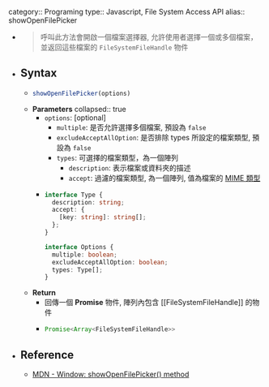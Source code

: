 category:: Programing
type:: Javascript, File System Access API
alias:: showOpenFilePicker

- > 呼叫此方法會開啟一個檔案選擇器, 允許使用者選擇一個或多個檔案，並返回這些檔案的 `FileSystemFileHandle` 物件
- ## Syntax
	- ```js
	  showOpenFilePicker(options)
	  ```
	- **Parameters**
	  collapsed:: true
		- `options`: [optional]
			- `multiple`: 是否允許選擇多個檔案, 預設為 `false`
			- `excludeAcceptAllOption`: 是否排除 types 所設定的檔案類型, 預設為 `false`
			- `types`: 可選擇的檔案類型，為一個陣列
				- `description`: 表示檔案或資料夾的描述
				- `accept`: 過濾的檔案類型, 為一個陣列, 值為檔案的 [MIME 類型](https://developer.mozilla.org/zh-CN/docs/Web/HTTP/Basics_of_HTTP/MIME_types/Common_types)
		- ```typescript
		  interface Type {
		    description: string;
		    accept: {
		      [key: string]: string[];
		    };
		  }
		  
		  interface Options {
		    multiple: boolean;
		    excludeAcceptAllOption: boolean;
		    types: Type[];
		  }
		  ```
	- **Return**
		- 回傳一個 **Promise** 物件,  陣列內包含 [[FileSystemFileHandle]] 的物件
		- ```typescript
		  Promise<Array<FileSystemFileHandle>>
		  ```
- ## Reference
	- [MDN - Window: showOpenFilePicker() method](https://developer.mozilla.org/en-US/docs/Web/API/window/showOpenFilePicker)